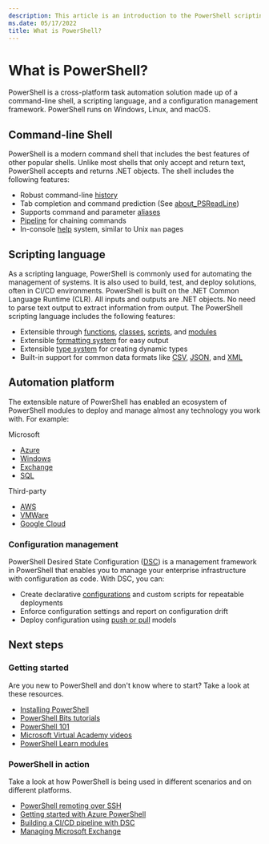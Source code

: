 ```yaml
---
description: This article is an introduction to the PowerShell scripting environment and its features.
ms.date: 05/17/2022
title: What is PowerShell?
---
```


# What is PowerShell?

PowerShell is a cross-platform task automation solution made up of a command-line shell, a scripting
language, and a configuration management framework. PowerShell runs on Windows, Linux, and macOS.

## Command-line Shell

PowerShell is a modern command shell that includes the best features of other popular shells. Unlike
most shells that only accept and return text, PowerShell accepts and returns .NET objects. The shell
includes the following features:

- Robust command-line [history][history]
- Tab completion and command prediction (See [about_PSReadLine][about_PSReadLine])
- Supports command and parameter [aliases][aliases]
- [Pipeline][Pipeline] for chaining commands
- In-console [help][help] system, similar to Unix `man` pages

## Scripting language

As a scripting language, PowerShell is commonly used for automating the management of systems. It is
also used to build, test, and deploy solutions, often in CI/CD environments. PowerShell is built on
the .NET Common Language Runtime (CLR). All inputs and outputs are .NET objects. No need to parse
text output to extract information from output. The PowerShell scripting language includes the
following features:

- Extensible through [functions][functions], [classes][classes], [scripts][scripts], and
  [modules][modules]
- Extensible [formatting system][formatting] for easy output
- Extensible [type system][types] for creating dynamic types
- Built-in support for common data formats like [CSV][CSV], [JSON][JSON], and [XML][XML]

## Automation platform

The extensible nature of PowerShell has enabled an ecosystem of PowerShell modules to deploy and
manage almost any technology you work with. For example:

Microsoft

- [Azure](/powershell/azure)
- [Windows](/powershell/windows/get-started)
- [Exchange](/powershell/exchange/exchange-management-shell)
- [SQL](/sql/powershell/sql-server-powershell)

Third-party

- [AWS](https://aws.amazon.com/powershell/)
- [VMWare](https://core.vmware.com/vmware-powercli)
- [Google Cloud](https://cloud.google.com/powershell/)

### Configuration management

PowerShell Desired State Configuration ([DSC][DSC]) is a management framework in PowerShell that
enables you to manage your enterprise infrastructure with configuration as code. With DSC, you can:

- Create declarative [configurations][configurations] and custom scripts for repeatable deployments
- Enforce configuration settings and report on configuration drift
- Deploy configuration using [push or pull][push-pull] models

## Next steps

### Getting started

Are you new to PowerShell and don't know where to start? Take a look at these resources.

- [Installing PowerShell][install]
- [PowerShell Bits tutorials][tutorials]
- [PowerShell 101][PS101]
- [Microsoft Virtual Academy videos][ch9vids]
- [PowerShell Learn modules][learn]

### PowerShell in action

Take a look at how PowerShell is being used in different scenarios and on different platforms.

- [PowerShell remoting over SSH][remoting]
- [Getting started with Azure PowerShell][azure]
- [Building a CI/CD pipeline with DSC][devops]
- [Managing Microsoft Exchange][exchange]

<!-- link references -->

[history]: /powershell/module/microsoft.powershell.core/about/about_history
[about_PSReadLine]: /powershell/module/psreadline/about/about_psreadline
[aliases]: /powershell/module/microsoft.powershell.core/about/about_aliases
[Pipeline]: /powershell/module/microsoft.powershell.core/about/about_pipelines
[help]: /powershell/module/microsoft.powershell.core/get-help
[modules]: /powershell/module/microsoft.powershell.core/about/about_modules
[functions]: /powershell/module/microsoft.powershell.core/about/about_functions_advanced
[classes]: /powershell/module/microsoft.powershell.core/about/about_classes
[scripts]: /powershell/module/microsoft.powershell.core/about/about_scripts
[formatting]: /powershell/module/microsoft.powershell.core/about/about_format.ps1xml
[types]: /powershell/module/microsoft.powershell.core/about/about_types.ps1xml
[CSV]: /powershell/module/microsoft.powershell.utility/convertfrom-csv
[JSON]: /powershell/module/microsoft.powershell.utility/convertfrom-json
[XML]: /powershell/module/microsoft.powershell.utility/convertto-xml
[configurations]: /powershell/scripting/dsc/configurations/configurations
[DSC]: /powershell/scripting/dsc/overview/dscforengineers
[push-pull]: /powershell/scripting/dsc/pull-server/enactingconfigurations
[install]: /powershell/scripting/install/installing-powershell
[PS101]: /powershell/scripting/learn/ps101/00-introduction
[tutorials]: /powershell/scripting/learn/tutorials/00-introduction
[learn]: /learn/browse/?terms=PowerShell
[azure]: /powershell/azure/get-started-azureps
[devops]: /azure/devops/pipelines/release/dsc-cicd
[exchange]: /powershell/exchange/exchange-management-shell
[remoting]: /powershell/scripting/learn/remoting/ssh-remoting-in-powershell-core
[ch9vids]: /shows/browse?terms=powershell

